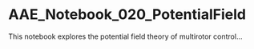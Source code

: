 # AAE_Notebook_020_PotentialField
This notebook explores the potential field theory of multirotor control...
